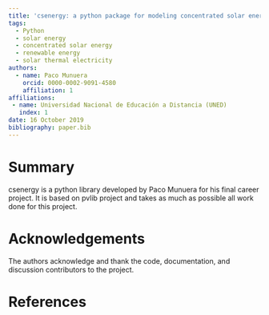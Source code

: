 ```yaml
---
title: 'csenergy: a python package for modeling concentrated solar energy systems'
tags:
  - Python
  - solar energy
  - concentrated solar energy
  - renewable energy
  - solar thermal electricity
authors:
  - name: Paco Munuera
    orcid: 0000-0002-9091-4580
    affiliation: 1
affiliations:
 - name: Universidad Nacional de Educación a Distancia (UNED)
   index: 1
date: 16 October 2019
bibliography: paper.bib
---
```


# Summary

csenergy is a python library developed by Paco Munuera for his final career project. It is based on pvlib project and takes as much as possible all work done for this project.

# Acknowledgements

The authors acknowledge and thank the code, documentation, and discussion contributors to the project.

# References
